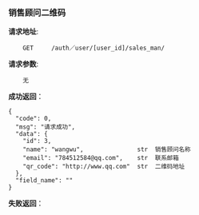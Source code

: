 ### 销售顾问二维码

**请求地址**:
```
    GET     /auth／user/[user_id]/sales_man/
```

**请求参数**:
```
    无
```

**成功返回**：
```
{
  "code": 0,
  "msg": "请求成功",
  "data": {
    "id": 3,
    "name": "wangwu",               str  销售顾问名称
    "email": "784512584@qq.com",    str  联系邮箱
    "qr_code": "http://www.qq.com"  str  二维码地址
  },
  "field_name": ""
}
```

**失败返回**：
```

```